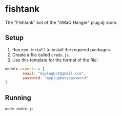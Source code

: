 # fishtank
The "F!shtank" bot of the "SWaQ Hanger" plug.dj room.

## Setup

1. Run `npm install` to install the required packages.
2. Create a file called `creds.js`.
3. Use this template for the format of the file:
```javascript
module.exports = {
        email: "myplugbot@gmail.com",
        password: "myplugbotspassword"
}
```

## Running

`node index.js`

